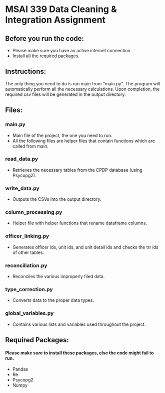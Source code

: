 # MSAI 339 Data Cleaning & Integration Assignment

## Before you run the code:
- Please make sure you have an active internet connection.
- Install all the required packages.

## Instructions:
The only thing you need to do is run main from "main.py". The program will automatically perform all the necessary calculations. Upon completion, the required csv files will be generated in the output directory.


## Files:
### main.py
- Main file of the project, the one you need to run. 
- All the following files are helper files that contain functions which are called from main.

### read_data.py 
- Retrieves the necessary tables from the CPDP database (using Psycopg2).

### write_data.py 
- Outputs the CSVs into the output directory.

### column_processing.py 
- Helper file with helper functions that rename dataframe columns.

### officer_linking.py
- Generates officer ids, unit ids, and unit detail ids and checks the trr ids of other tables.

### reconciliation.py 
- Reconciles the various improperly filed data.

### type_correction.py 
- Converts data to the proper data types.

### global_variables.py 
- Contains various lists and variables used throughout the project.

## Required Packages:
#### Please make sure to install these packages, else the code might fail to run.
- Pandas
- Re
- Psycopg2
- Numpy

